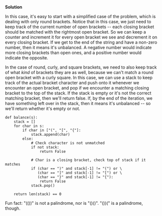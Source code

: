 **Solution**

In this case, it's easy to start with a simplified case of the problem, which is dealing with only round brackets. Notice that in this case, we just need to keep track of the current number of open brackets -- each closing bracket should be matched with the rightmost open bracket. So we can keep a counter and increment it for every open bracket we see and decrement it on every closing bracket. If we get to the end of the string and have a non-zero number, then it means it's unbalanced. A negative number would indicate more closing brackets than open ones, and a positive number would indicate the opposite.

In the case of round, curly, and square brackets, we need to also keep track of what _kind_ of brackets they are as well, because we can't match a round open bracket with a curly square. In this case, we can use a stack to keep track of the actual bracket character and push onto it whenever we encounter an open bracket, and pop if we encounter a matching closing bracket to the top of the stack. If the stack is empty or it's not the correct matching bracket, then we'll return false. If, by the end of the iteration, we have something left over in the stack, then it means it's unbalanced -- so we'll return whether it's empty or not.

    def balance(s):
        stack = []
        for char in s:
            if char in ["(", "[", "{"]:
                stack.append(char)
            else:
                # Check character is not unmatched
                if not stack:
                    return False
    
                # Char is a closing bracket, check top of stack if it matches
                if (char == ")" and stack[-1] != "(") or \
                   (char == "]" and stack[-1] != "[") or \
                   (char == "}" and stack[-1] != "{"):
                    return False
                stack.pop()
    
        return len(stack) == 0
    

Fun fact: "(())" is not a palindrome, nor is "()()". "())(" is a palindrome, though.
